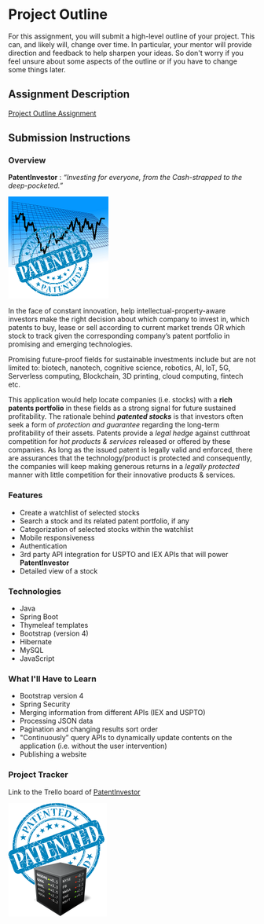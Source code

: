 # Project Outline
For this assignment, you will submit a high-level outline of your project. This can, and likely will, change over time. In particular, your mentor will provide direction and feedback to help sharpen your ideas. So don't worry if you feel unsure about some aspects of the outline or if you have to change some things later.

## Assignment Description
[Project Outline Assignment](https://education.launchcode.org/liftoff/modules/assignments/project-outline)

## Submission Instructions

### Overview
**PatentInvestor** : *“Investing for everyone, from the Cash-strapped to the deep-pocketed.”*

![A chart depicting a board at a stock exchange](../images/patented_stock.png)

In the face of constant innovation, help intellectual-property-aware investors make the right decision about which company to invest in, which patents to buy, lease or sell according to current market trends OR which stock to track given the corresponding company’s patent portfolio in promising and emerging technologies.

Promising future-proof fields for sustainable investments include but are not limited to: biotech, nanotech, cognitive science, robotics, AI, IoT, 5G, Serverless computing, Blockchain, 3D printing, cloud computing, fintech etc.

This application would help locate companies (i.e. stocks) with a **rich patents portfolio** in these fields as a strong signal for future sustained profitability. The rationale behind ***patented stocks*** is that investors often seek a form of *protection and guarantee* regarding the long-term profitability of their assets. Patents provide a *legal hedge* against cutthroat competition for *hot products & services* released or offered by these companies. As long as the issued patent is legally valid and enforced, there are assurances that the technology/product is protected and consequently, the companies will keep making generous returns in a *legally protected* manner with little competition for their innovative products & services.       

### Features
- Create a watchlist of selected stocks
- Search a stock and its related patent portfolio, if any
- Categorization of selected stocks within the watchlist
- Mobile responsiveness
- Authentication
- 3rd party API integration for USPTO and IEX APIs that will power **PatentInvestor**
- Detailed view of a stock 
### Technologies
- Java
- Spring Boot
- Thymeleaf templates
- Bootstrap (version 4)
- Hibernate
- MySQL
- JavaScript

### What I'll Have to Learn
- Bootstrap version 4
- Spring Security
- Merging information from different APIs (IEX and USPTO)
- Processing JSON data
- Pagination and changing results sort order
- "Continuously” query APIs to dynamically update contents on the application (i.e. without the user intervention)
- Publishing a website

### Project Tracker
Link to the Trello board of [PatentInvestor](https://trello.com/sylvainkamdem/boards)

![A patented stock exchange](../images/patented_stock_market.png)
